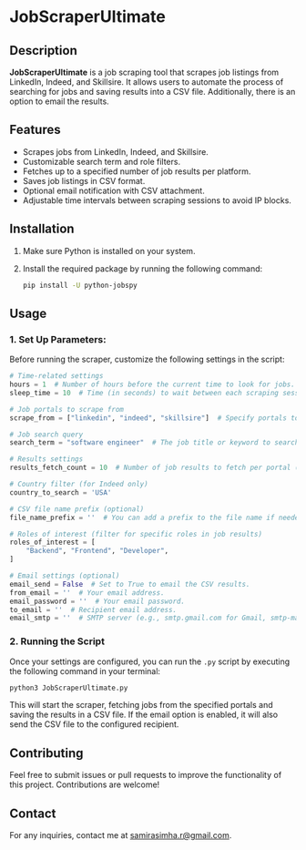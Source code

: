 
# JobScraperUltimate

## Description

**JobScraperUltimate** is a job scraping tool that scrapes job listings from LinkedIn, Indeed, and Skillsire. It allows users to automate the process of searching for jobs and saving results into a CSV file. Additionally, there is an option to email the results.

## Features

- Scrapes jobs from LinkedIn, Indeed, and Skillsire.
- Customizable search term and role filters.
- Fetches up to a specified number of job results per platform.
- Saves job listings in CSV format.
- Optional email notification with CSV attachment.
- Adjustable time intervals between scraping sessions to avoid IP blocks.

## Installation

1. Make sure Python is installed on your system.
2. Install the required package by running the following command:

   ```bash
   pip install -U python-jobspy
   ```

## Usage

### 1. Set Up Parameters:

Before running the scraper, customize the following settings in the script:

```python
# Time-related settings
hours = 1  # Number of hours before the current time to look for jobs.
sleep_time = 10  # Time (in seconds) to wait between each scraping session.

# Job portals to scrape from
scrape_from = ["linkedin", "indeed", "skillsire"]  # Specify portals to search from.

# Job search query
search_term = "software engineer"  # The job title or keyword to search for.

# Results settings
results_fetch_count = 10  # Number of job results to fetch per portal (limit to 300 to avoid IP blocking).

# Country filter (for Indeed only)
country_to_search = 'USA'

# CSV file name prefix (optional)
file_name_prefix = ''  # You can add a prefix to the file name if needed.

# Roles of interest (filter for specific roles in job results)
roles_of_interest = [
    "Backend", "Frontend", "Developer", 
]

# Email settings (optional)
email_send = False  # Set to True to email the CSV results.
from_email = ''  # Your email address.
email_password = ''  # Your email password.
to_email = ''  # Recipient email address.
email_smtp = ''  # SMTP server (e.g., smtp.gmail.com for Gmail, smtp-mail.outlook.com for Outlook).
```

### 2. Running the Script

Once your settings are configured, you can run the `.py` script by executing the following command in your terminal:

```bash
python3 JobScraperUltimate.py
```

This will start the scraper, fetching jobs from the specified portals and saving the results in a CSV file. If the email option is enabled, it will also send the CSV file to the configured recipient.

## Contributing

Feel free to submit issues or pull requests to improve the functionality of this project. Contributions are welcome!


## Contact

For any inquiries, contact me at samirasimha.r@gmail.com.
